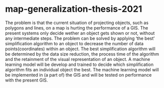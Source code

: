 # map-generalization-thesis-2021
The problem is that the current situation of projecting objects, such as polygons and lines, on a map is hurting the performance of a GIS. The present systems only decide wether an object gets shown or not, without any intermediate steps. The problem can be solved by applying ‘the best’ simplification algorithm to an object to decrease the number of data points(coordinates) within an object. The best simplification algorithm will be determined by the data size reduction, the process time of the algorithm and the retainment of the visual representation of an object. A machine learning model will be develop and trained to decide which simplification algorithm fits an individual object the best. The machine learning model will be implemented in (a part of) the GIS and will be tested on performance with the present GIS.
